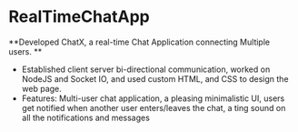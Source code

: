 # RealTimeChatApp
**Developed ChatX, a real-time Chat Application connecting Multiple users. **
- Established client server bi-directional communication, worked on NodeJS and Socket IO, and used custom HTML, and CSS to design the web page.
- Features: Multi-user chat application, a pleasing minimalistic UI, users get notified when another user enters/leaves the chat, a ting
sound on all the notifications and messages


